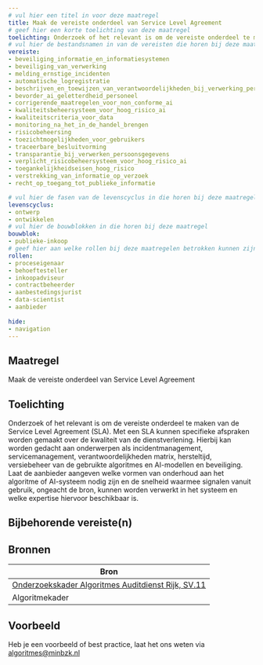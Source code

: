 ```yaml
---
# vul hier een titel in voor deze maatregel
title: Maak de vereiste onderdeel van Service Level Agreement
# geef hier een korte toelichting van deze maatregel
toelichting: Onderzoek of het relevant is om de vereiste onderdeel te maken van de Service Level Agreement. Met een SLA kunnen specifieke afspraken worden gemaakt over de kwaliteit van de dienstverlening.
# vul hier de bestandsnamen in van de vereisten die horen bij deze maatregel
vereiste: 
- beveiliging_informatie_en_informatiesystemen
- beveiliging_van_verwerking
- melding_ernstige_incidenten
- automatische_logregistratie
- beschrijven_en_toewijzen_van_verantwoordelijkheden_bij_verwerking_persoonsgegevens
- bevorder_ai_geletterdheid_personeel
- corrigerende_maatregelen_voor_non_conforme_ai
- kwaliteitsbeheersysteem_voor_hoog_risico_ai
- kwaliteitscriteria_voor_data
- monitoring_na_het_in_de_handel_brengen
- risicobeheersing
- toezichtmogelijkheden_voor_gebruikers
- traceerbare_besluitvorming
- transparantie_bij_verwerken_persoonsgegevens
- verplicht_risicobeheersysteem_voor_hoog_risico_ai
- toegankelijkheidseisen_hoog_risico
- verstrekking_van_informatie_op_verzoek
- recht_op_toegang_tot_publieke_informatie

# vul hier de fasen van de levenscyclus in die horen bij deze maatregel
levenscyclus: 
- ontwerp
- ontwikkelen
# vul hier de bouwblokken in die horen bij deze maatregel
bouwblok: 
- publieke-inkoop
# geef hier aan welke rollen bij deze maatregelen betrokken kunnen zijn
rollen:
- proceseigenaar
- behoeftesteller
- inkoopadviseur
- contractbeheerder
- aanbestedingsjurist
- data-scientist
- aanbieder
  
hide:
- navigation
---
```

<!-- Let op! onderstaande regel met 'tags' niet weghalen! Deze maakt automatisch de knopjes op basis van de metadata  -->
<!-- tags -->

## Maatregel
<!-- Vul hier een omschrijving in van wat deze maatregel inhoudt. -->
Maak de vereiste onderdeel van Service Level Agreement

## Toelichting
<!-- Geef hier een toelichting van deze maatregel -->
Onderzoek of het relevant is om de vereiste onderdeel te maken van de Service Level Agreement (SLA). Met een SLA kunnen specifieke afspraken worden gemaakt over de kwaliteit van de dienstverlening. Hierbij kan worden gedacht aan onderwerpen als incidentmanagement, servicemanagement, verantwoordelijkheden matrix, hersteltijd, versiebeheer van de gebruikte algoritmes en AI-modellen en beveiliging.  Laat de aanbieder aangeven welke vormen van onderhoud aan het algoritme of AI-systeem nodig zijn en de snelheid waarmee signalen vanuit gebruik, ongeacht de bron, kunnen worden verwerkt in het systeem en welke expertise hiervoor beschikbaar is. 

## Bijbehorende vereiste(n)
<!-- Hier volgt een lijst met vereisten op basis van de in de metadata ingevulde vereiste -->

<!-- Let op! onderstaande regel met 'list_vereisten_on_maatregelen_page' niet weghalen! Deze maakt automatisch een lijst van bijbehorende verseisten op basis van de metadata  -->
<!-- list_vereisten_on_maatregelen_page -->

## Bronnen 
<!-- Vul hier de relevante bronnen in voor deze maatregel -->

| Bron                        |
|-----------------------------|
| [Onderzoekskader Algoritmes Auditdienst Rijk, SV.11](https://www.rijksoverheid.nl/documenten/rapporten/2023/07/11/onderzoekskader-algoritmes-adr-2023)   
| Algoritmekader |        

## Voorbeeld
<!-- Voeg hier een voorbeeld toe, door er bijvoorbeeld naar te verwijzen -->

Heb je een voorbeeld of best practice, laat het ons weten via [algoritmes@minbzk.nl](mailto:algoritmes@minbzk.nl)
